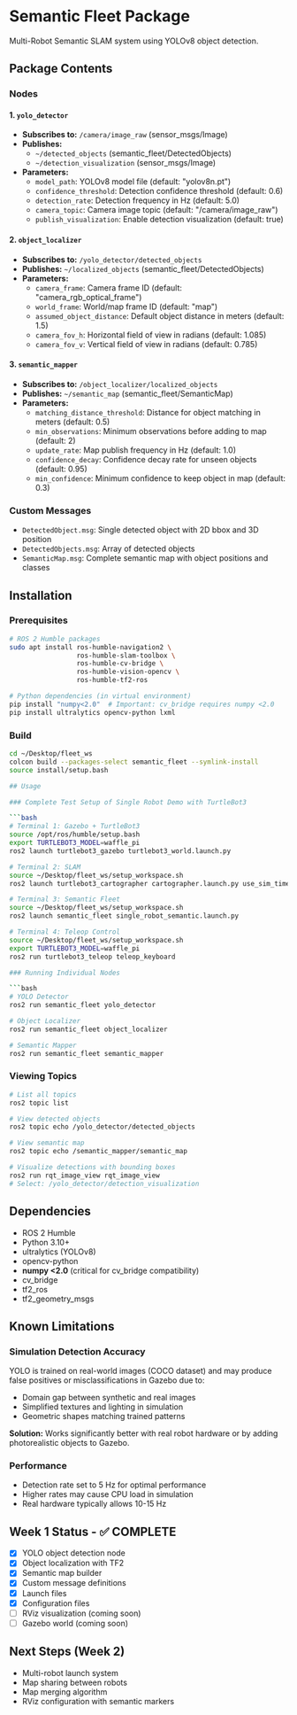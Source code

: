 # Semantic Fleet Package

Multi-Robot Semantic SLAM system using YOLOv8 object detection.

## Package Contents

### Nodes

#### 1. `yolo_detector`
- **Subscribes to:** `/camera/image_raw` (sensor_msgs/Image)
- **Publishes:**
  - `~/detected_objects` (semantic_fleet/DetectedObjects)
  - `~/detection_visualization` (sensor_msgs/Image)
- **Parameters:**
  - `model_path`: YOLOv8 model file (default: "yolov8n.pt")
  - `confidence_threshold`: Detection confidence threshold (default: 0.6)
  - `detection_rate`: Detection frequency in Hz (default: 5.0)
  - `camera_topic`: Camera image topic (default: "/camera/image_raw")
  - `publish_visualization`: Enable detection visualization (default: true)

#### 2. `object_localizer`
- **Subscribes to:** `/yolo_detector/detected_objects`
- **Publishes:** `~/localized_objects` (semantic_fleet/DetectedObjects)
- **Parameters:**
  - `camera_frame`: Camera frame ID (default: "camera_rgb_optical_frame")
  - `world_frame`: World/map frame ID (default: "map")
  - `assumed_object_distance`: Default object distance in meters (default: 1.5)
  - `camera_fov_h`: Horizontal field of view in radians (default: 1.085)
  - `camera_fov_v`: Vertical field of view in radians (default: 0.785)

#### 3. `semantic_mapper`
- **Subscribes to:** `/object_localizer/localized_objects`
- **Publishes:** `~/semantic_map` (semantic_fleet/SemanticMap)
- **Parameters:**
  - `matching_distance_threshold`: Distance for object matching in meters (default: 0.5)
  - `min_observations`: Minimum observations before adding to map (default: 2)
  - `update_rate`: Map publish frequency in Hz (default: 1.0)
  - `confidence_decay`: Confidence decay rate for unseen objects (default: 0.95)
  - `min_confidence`: Minimum confidence to keep object in map (default: 0.3)

### Custom Messages

- `DetectedObject.msg`: Single detected object with 2D bbox and 3D position
- `DetectedObjects.msg`: Array of detected objects
- `SemanticMap.msg`: Complete semantic map with object positions and classes

## Installation

### Prerequisites

```bash
# ROS 2 Humble packages
sudo apt install ros-humble-navigation2 \
                 ros-humble-slam-toolbox \
                 ros-humble-cv-bridge \
                 ros-humble-vision-opencv \
                 ros-humble-tf2-ros

# Python dependencies (in virtual environment)
pip install "numpy<2.0"  # Important: cv_bridge requires numpy <2.0
pip install ultralytics opencv-python lxml
```

### Build

```bash
cd ~/Desktop/fleet_ws
colcon build --packages-select semantic_fleet --symlink-install
source install/setup.bash

## Usage

### Complete Test Setup of Single Robot Demo with TurtleBot3

```bash
# Terminal 1: Gazebo + TurtleBot3
source /opt/ros/humble/setup.bash
export TURTLEBOT3_MODEL=waffle_pi
ros2 launch turtlebot3_gazebo turtlebot3_world.launch.py

# Terminal 2: SLAM
source ~/Desktop/fleet_ws/setup_workspace.sh
ros2 launch turtlebot3_cartographer cartographer.launch.py use_sim_time:=True

# Terminal 3: Semantic Fleet
source ~/Desktop/fleet_ws/setup_workspace.sh
ros2 launch semantic_fleet single_robot_semantic.launch.py

# Terminal 4: Teleop Control
source ~/Desktop/fleet_ws/setup_workspace.sh
export TURTLEBOT3_MODEL=waffle_pi
ros2 run turtlebot3_teleop teleop_keyboard

### Running Individual Nodes

```bash
# YOLO Detector
ros2 run semantic_fleet yolo_detector

# Object Localizer
ros2 run semantic_fleet object_localizer

# Semantic Mapper
ros2 run semantic_fleet semantic_mapper
```

### Viewing Topics

```bash
# List all topics
ros2 topic list

# View detected objects
ros2 topic echo /yolo_detector/detected_objects

# View semantic map
ros2 topic echo /semantic_mapper/semantic_map

# Visualize detections with bounding boxes
ros2 run rqt_image_view rqt_image_view
# Select: /yolo_detector/detection_visualization
```

## Dependencies

- ROS 2 Humble
- Python 3.10+
- ultralytics (YOLOv8)
- opencv-python
- **numpy <2.0** (critical for cv_bridge compatibility)
- cv_bridge
- tf2_ros
- tf2_geometry_msgs


## Known Limitations

### Simulation Detection Accuracy
YOLO is trained on real-world images (COCO dataset) and may produce false positives or misclassifications in Gazebo due to:
- Domain gap between synthetic and real images
- Simplified textures and lighting in simulation
- Geometric shapes matching trained patterns

**Solution:** Works significantly better with real robot hardware or by adding photorealistic objects to Gazebo.

### Performance
- Detection rate set to 5 Hz for optimal performance
- Higher rates may cause CPU load in simulation
- Real hardware typically allows 10-15 Hz


## Week 1 Status  - ✅ COMPLETE

- [x] YOLO object detection node
- [x] Object localization with TF2
- [x] Semantic map builder
- [x] Custom message definitions
- [x] Launch files
- [x] Configuration files
- [ ] RViz visualization (coming soon)
- [ ] Gazebo world (coming soon)

## Next Steps (Week 2)

- Multi-robot launch system
- Map sharing between robots
- Map merging algorithm
- RViz configuration with semantic markers

